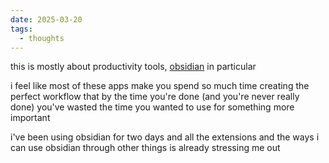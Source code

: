 ```yaml
---
date: 2025-03-20
tags:
  - thoughts
---
```


this is mostly about productivity tools, [obsidian](https://obsidian.md) in particular

i feel like most of these apps make you spend so much time creating the perfect workflow that by the time you're done (and you're never really done) you've wasted the time you wanted to use for something more important

i've been using obsidian for two days and all the extensions and the ways i can use obsidian through other things is already stressing me out 